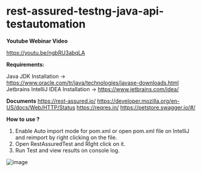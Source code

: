 # rest-assured-testng-java-api-testautomation

**Youtube Webinar Video**

https://youtu.be/ngbRU3abqLA


**Requirements:**

Java JDK Installation -> https://www.oracle.com/tr/java/technologies/javase-downloads.html
Jetbrains IntelliJ IDEA Installation -> https://www.jetbrains.com/idea/


**Documents**
https://rest-assured.io/
https://developer.mozilla.org/en-US/docs/Web/HTTP/Status
https://reqres.in/
https://petstore.swagger.io/#/

**How to use ?**
1. Enable Auto import mode for pom.xml or open pom.xml file on IntelliJ and reimport by right clicking on the file.
2. Open RestAssuredTest and Rİght click on it.
3. Run Test and view results on console log.


![image](https://user-images.githubusercontent.com/89974862/132766279-2521483b-0f91-4046-b5a1-ae3d3a217860.png)


